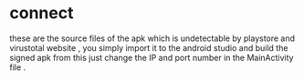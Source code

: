 # connect
these are the source files of the apk which is undetectable by playstore and virustotal website , you simply import it to the android studio and build the signed apk from this just change the IP and port number in the MainActivity file .
